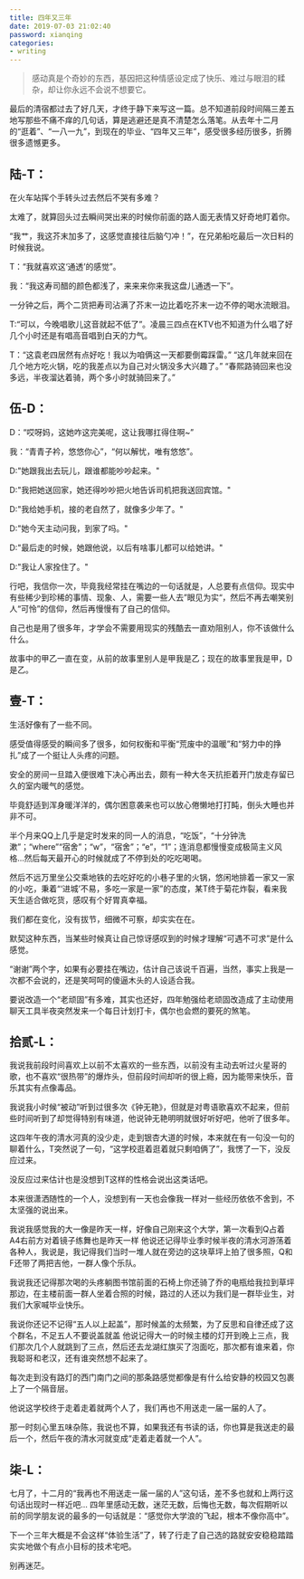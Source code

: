 ```yaml
---
title: 四年又三年
date: 2019-07-03 21:02:40
password: xianqing
categories:
- writing
---
```


<blockquote class="blockquote-center">感动真是个奇妙的东西，基因把这种情感设定成了快乐、难过与眼泪的糅杂，却让你永远不会说不想要它。</blockquote>
<!--more-->

最后的清宿都过去了好几天，才终于静下来写这一篇。总不知道前段时间隔三差五地写那些不痛不痒的几句话，算是逃避还是真不清楚怎么落笔。从去年十二月的“逛着”、“一八一九”，到现在的毕业、“四年又三年”，感受很多经历很多，折腾很多遗憾更多。

## 陆-T：
在火车站挥个手转头过去然后不哭有多难？

太难了，就算回头过去瞬间哭出来的时候你前面的路人面无表情又好奇地盯着你。

“我艹，我这芥末加多了，这感觉直接往后脑勺冲！”，在兄弟船吃最后一次日料的时候我说。

T：“我就喜欢这‘通透’的感觉”。

我：“我这寿司醋的颜色都浅了，来来来你来我这盘儿通透一下”。

一分钟之后，两个二货把寿司沾满了芥末一边比着吃芥末一边不停的喝水流眼泪。

T:“可以，今晚唱歌儿这音就起不低了”。凌晨三四点在KTV也不知道为什么唱了好几个小时还是有唱高音唱到白天的力气。

T：“这袁老四居然有点好吃！我以为咱俩这一天都要倒霉踩雷。” “这几年就来回在几个地方吃火锅，吃的我差点以为自己对火锅没多大兴趣了。” “春熙路骑回来也没多远，半夜溜达着骑，两个多小时就骑回来了。”

## 伍-D：
D：“哎呀妈，这她咋这完美呢，这让我哪扛得住啊~”

我：“青青子衿，悠悠你心”，“何以解忧，唯有悠悠”。

D:"她跟我出去玩儿，跟谁都能吵吵起来。"

D:"我把她送回家，她还得吵吵把火地告诉司机把我送回宾馆。"

D:"我给她手机，接的老自然了，就像多少年了。"

D:"她今天主动问我，到家了吗。"

D:"最后走的时候，她跟他说，以后有啥事儿都可以给她讲。"

D:"我让人家拴住了。"

行吧，我信你一次，毕竟我经常挂在嘴边的一句话就是，人总要有点信仰。现实中有些稀少到珍稀的事情、现象、人，需要一些人去”眼见为实“，然后不再去嘲笑别人“可怜”的信仰，然后再慢慢有了自己的信仰。

自己也是用了很多年，才学会不需要用现实的残酷去一直劝阻别人，你不该做什么什么。

故事中的甲乙一直在变，从前的故事里别人是甲我是乙；现在的故事里我是甲，D是乙。

## 壹-T：
生活好像有了一些不同。

感受值得感受的瞬间多了很多，如何权衡和平衡“荒废中的温暖”和“努力中的挣扎”成了一个挺让人头疼的问题。

安全的房间一旦踏入便很难下决心再出去，颇有一种大冬天抗拒着开门放走存留已久的室内暖气的感觉。

毕竟舒适到浑身暖洋洋的，偶尔困意袭来也可以放心倦懒地打打盹，倒头大睡也并非不可。

半个月来QQ上几乎是定时发来的同一人的消息，“吃饭”，“十分钟洗漱”；“where”“宿舍”；“w”，“宿舍”；“e”，“1”；连消息都慢慢变成极简主义风格...然后每天最开心的时候就成了不停到处的吃吃喝喝。

然后不远万里坐公交乘地铁的去吃好吃的小巷子里的火锅，悠闲地排着一家又一家的小吃，秉着“‘进城’不易，多吃一家是一家”的态度，某T终于菊花炸裂，看来我天生适合做吃货，感叹有个好胃真幸福。

我们都在变化，没有拔节，细微不可察，却实实在在。

默契这种东西，当某些时候真让自己惊讶感叹到的时候才理解“可遇不可求”是什么感觉。

“谢谢”两个字，如果有必要挂在嘴边，估计自己该说千百遍，当然，事实上我是一次都不会说的，还是笑呵呵的傻逼木头的人设适合我。

要说改造一个“老顽固”有多难，其实也还好，四年勉强给老顽固改造成了主动使用聊天工具半夜突然发来一个每日计划打卡，偶尔也会燃的要死的煞笔。

## 拾贰-L：
我说我前段时间喜欢上以前不太喜欢的一些东西，以前没有主动去听过火星哥的歌，也不喜欢“很热带”的爆炸头，但前段时间却听的很上瘾，因为能带来快乐，音乐其实有点像毒品。

我说我小时候“被动”听到过很多次《钟无艳》，但就是对粤语歌喜欢不起来，但前些时间听到了却觉得特别有味道，他说钟无艳明明就很好听好吧，他听了很多年。

这四年午夜的清水河真的没少走，走到银杏大道的时候，本来就在有一句没一句的聊着什么，T突然说了一句，“这学校逛着逛着就只剩咱俩了”，我愣了一下，没反应过来。

没反应过来估计也是没想到T这样的性格会说出这类话吧。

本来很潇洒随性的一个人，没想到有一天也会像我一样对一些经历依依不舍到，不太坚强的说出来。

我说我感觉我的大一像是昨天一样，好像自己刚来这个大学，第一次看到Q占着A4右前方对着镜子练舞也是昨天一样 他说还记得毕业季时候半夜的清水河游荡着各种人，我说是，我记得我们当时一堆人就在旁边的这块草坪上拍了很多照，Q和F还带了两把吉他，一群人像个乐队。

我说我还记得那次喝的头疼躺图书馆前面的石椅上你还骑了乔的电瓶给我拉到草坪那边，在主楼前面一群人坐着合照的时候，路过的人还以为我们是一群毕业生，对我们大家喊毕业快乐。

我说你还记不记得“五人以上起盖”，那时候盖的太频繁，为了反思和自律还成了这个群名，不足五人不要说盖就盖 他说记得大一的时候主楼的灯开到晚上三点，我们那次几个人就跳到了三点，然后还去龙湖红旗买了泡面吃，那次都有谁来着，你我聪哥和老汉，还有谁突然想不起来了。

每次走到没有路灯的西门南门之间的那条路感觉都像是有什么给安静的校园又包裹上了一个隔音层。

他说这学校终于走着走着就两个人了，我们再也不用送走一届一届的人了。

那一时刻心里五味杂陈，我说也不算，如果我还有书读的话，你也算是我送走的最后一个，然后午夜的清水河就变成“走着走着就一个人”。

## 柒-L：
七月了，十二月的“我再也不用送走一届一届的人”这句话，差不多也就和上两行这句话出现时一样近吧...
四年里感动无数，迷茫无数，后悔也无数，每次假期听以前的同学朋友说的最多的一句话就是：“感觉你大学浪的飞起，根本不像你高中”。

下一个三年大概是不会这样“体验生活”了，转了行走了自己选的路就安安稳稳踏踏实实地做个有点小目标的技术宅吧。

别再迷茫。



